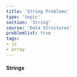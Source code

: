 ```yaml
---
title: 'String Problems'
type: 'topic'
section: 'String'
course: 'Data Structures'
problemlist: true
tags:
- js
- array
---
```

#### Strings

